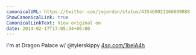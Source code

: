 ```yaml
---
canonicalURL: https://twitter.com/jmjordan/status/435460021166809088
ShowCanonicalLink: true
CanonicalLinkText: View original on
date: 2014-02-17T17:05:34+00:00
---
```

I'm at Dragon Palace w/ @tylerskippy [4sq.com/1bejA4h](http://4sq.com/1bejA4h)